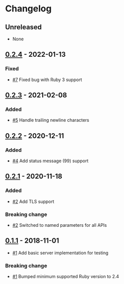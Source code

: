 # Changelog

## Unreleased
- None

## [0.2.4](releases/tag/v0.2.4) - 2022-01-13
### Fixed
- [#7](https://github.com/Studiosity/sip2-ruby/pull/7) Fixed bug with Ruby 3 support

## [0.2.3](releases/tag/v0.2.3) - 2021-02-08
### Added
- [#5](https://github.com/Studiosity/sip2-ruby/pull/5) Handle trailing newline characters

## [0.2.2](releases/tag/v0.2.2) - 2020-12-11
### Added
- [#4](https://github.com/Studiosity/sip2-ruby/pull/4) Add status message (99) support

## [0.2.1](releases/tag/v0.2.1) - 2020-11-18
### Added
- [#2](https://github.com/Studiosity/sip2-ruby/pull/2) Add TLS support

### Breaking change
- [#2](https://github.com/Studiosity/sip2-ruby/pull/2) Switched to named parameters for all APIs

## [0.1.1](releases/tag/v0.1.1) - 2018-11-01
- [#1](https://github.com/Studiosity/sip2-ruby/pull/1) Add basic server implementation for testing 

### Breaking change
- [#1](https://github.com/Studiosity/sip2-ruby/pull/1) Bumped minimum supported Ruby version to 2.4 
